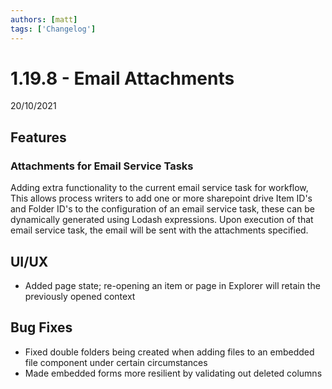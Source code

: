 ```yaml
---
authors: [matt]
tags: ['Changelog']
---
```


# 1.19.8 - Email Attachments
20/10/2021

## Features

### Attachments for Email Service Tasks

Adding extra functionality to the current email service task for workflow, This allows process writers to add one or more sharepoint drive Item ID's and Folder ID's to the configuration of an email service task, these can be dynamically generated using Lodash expressions. Upon execution of that email service task, the email will be sent with the attachments specified. 

## UI/UX

- Added page state; re-opening an item or page in Explorer will retain the previously opened context

## Bug Fixes

- Fixed double folders being created when adding files to an embedded file component under certain circumstances
- Made embedded forms more resilient by validating out deleted columns